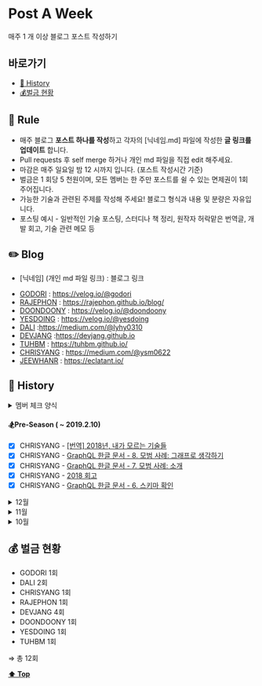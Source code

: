 # Post A Week

매주 1 개 이상 블로그 포스트 작성하기

## 바로가기
- [📘 History](#-history)
- [💰벌금 현황](#-벌금-현황)

## 📌 Rule

- 매주 블로그 **포스트 하나를 작성**하고 각자의 [닉네임.md] 파일에 작성한 **글 링크를 업데이트** 합니다. 
- Pull requests 후 self merge 하거나 개인 md 파일을 직접 edit 해주세요.
- 마감은 매주 일요일 밤 12 시까지 입니다. (포스트 작성시간 기준)
- 벌금은 1 회당 5 천원이며, 모든 멤버는 한 주만 포스트를 쉴 수 있는 면제권이 1회 주어집니다.
- 가능한 기술과 관련된 주제를 작성해 주세요! 블로그 형식과 내용 및 분량은 자유입니다.
- 포스팅 예시 - 일반적인 기술 포스팅, 스터디나 책 정리, 원작자 허락맡은 번역글, 개발 회고, 기술 관련 메모 등

## ✏️ Blog
 * [닉네임] (개인 md 파일 링크) : 블로그 링크
- [GODORI](https://post-a-week.github.io/blog/GODORI) : https://velog.io/@godori
- [RAJEPHON](https://post-a-week.github.io/blog/RAJEPHON) : https://rajephon.github.io/blog/
- [DOONDOONY](https://post-a-week.github.io/blog/DOONDOONY) : https://velog.io/@doondoony
- [YESDOING](https://post-a-week.github.io/blog/YESDOING) : https://velog.io/@yesdoing
- [DALI](https://post-a-week.github.io/blog/DALI) :https://medium.com/@lyhy0310
- [DEVJANG](https://post-a-week.github.io/blog/DEVJANG) :https://devjang.github.io
- [TUHBM](https://post-a-week.github.io/blog/TUHBM) : https://tuhbm.github.io/
- [CHRISYANG](https://post-a-week.github.io/blog/CHRISYANG) : https://medium.com/@ysm0622
- [JEEWHANR](https://github.com/post-a-week/blog/blob/master/JEEWHANR.md) : https://eclatant.io/

## 📘 History

<details>
<summary>멤버 체크 양식 </summary>

- [ ] RAJEPHON
- [ ] GODORI
- [ ] YESDOING 
- [ ] DALI
- [ ] DOONDOONY
- [ ] DEVJANG
- [ ] TUHBM
- [ ] CHRISYANG
- [ ] JEEWHANR

</details>

#### 🏂Pre-Season ( ~ 2019.2.10)
- [X] CHRISYANG - [[번역] 2018년, 내가 모르는 기술들](https://velog.io/@chris/%EB%B2%88%EC%97%AD-2018%EB%85%84-%EB%82%B4%EA%B0%80-%EB%AA%A8%EB%A5%B4%EB%8A%94-%EA%B8%B0%EC%88%A0%EB%93%A4-rnjr3h8mgj)
- [X] CHRISYANG - [GraphQL 한글 문서 - 8. 모범 사례: 그래프로 생각하기](https://medium.com/@ysm0622/graphql-%ED%95%9C%EA%B8%80-%EB%AC%B8%EC%84%9C-8-%EB%AA%A8%EB%B2%94-%EC%82%AC%EB%A1%80-%EA%B7%B8%EB%9E%98%ED%94%84%EB%A1%9C-%EC%83%9D%EA%B0%81%ED%95%98%EA%B8%B0-d8cfacd9567f)
- [X] CHRISYANG - [GraphQL 한글 문서 - 7. 모범 사례: 소개](https://medium.com/@ysm0622/graphql-%ED%95%9C%EA%B8%80-%EB%AC%B8%EC%84%9C-7-%EB%AA%A8%EB%B2%94-%EC%82%AC%EB%A1%80-%EC%86%8C%EA%B0%9C-7d318f0cd196)
- [X] CHRISYANG - [2018 회고](https://medium.com/@ysm0622/2018-%ED%9A%8C%EA%B3%A0-a8518944eda8)
- [X] CHRISYANG - [GraphQL 한글 문서 - 6. 스키마 확인](https://medium.com/@ysm0622/graphql-%ED%95%9C%EA%B8%80-%EB%AC%B8%EC%84%9C-6-%EC%8A%A4%ED%82%A4%EB%A7%88-%ED%99%95%EC%9D%B8-91b4684ffd3d)

<details>
<summary> 12월 </summary>

#### 12 월 2 주
- [X] RAJEPHON ([Akka 공부하기 - 01.3 Props와 and IActorRef](https://rajephon.github.io/blog/2018/12/14/akka-03/))
- [X] GODORI ([JavaScript 엔진 톺아보기(2)](https://velog.io/@godori/JavaScript-%EC%97%94%EC%A7%84-%ED%86%BA%EC%95%84%EB%B3%B4%EA%B8%B0-2-pujpqum2ji))
- [ ] YESDOING - 벌금
- [X] DALI - [리액트_개발환경_갖추기.1](https://medium.com/@lyhy0310/react-dev-setting-v-1-fc0f7882ecd4)
- [X] DOONDOONY ([🚀 Pipenv 로 파이썬 가상환경 설정](https://velog.io/@doondoony/pipenv-101))
- [ ] DEVJANG - 벌금
- [ ] TUHBM - 벌금
- [X] CHRISYANG [GraphQL 한글 문서 — 5. 실행](https://medium.com/@ysm0622/graphql-%ED%95%9C%EA%B8%80-%EB%AC%B8%EC%84%9C-5-%EC%8B%A4%ED%96%89-81891be0770d)
- [X] JEEWHANR [Async](https://eclatant.io/2018/12/10/2018-12-10-Async/)

#### 12 월 1 주
- [X] RAJEPHON ([Akka 공부하기 - 01.2 메세지 정의 및 핸들링](https://rajephon.github.io/blog/2018/12/08/akka-02/))
- [X] GODORI ([Unity 쉐이더 튜토리얼](https://velog.io/@godori/2018-12-09-2312-%EC%9E%91%EC%84%B1%EB%90%A8-zvjph00nd7))
- [X] YESDOING ([Hello Coding 그림으로 개념을 이해하는 알고리즘 - 1장 요약](https://velog.io/@yesdoing/Hello-Coding-%EA%B7%B8%EB%A6%BC%EC%9C%BC%EB%A1%9C-%EA%B0%9C%EB%85%90%EC%9D%84-%EC%9D%B4%ED%95%B4%ED%95%98%EB%8A%94-%EC%95%8C%EA%B3%A0%EB%A6%AC%EC%A6%98-1%EC%9E%A5-%EC%9A%94%EC%95%BD))
- [X] DALI [WebComponents1.1](https://medium.com/@lyhy0310/web-components-01-78d769063ada)
- [ ] DOONDOONY - 벌금
- [ ] DEVJANG - 벌금
- [X] TUHBM [번역 - OOCSS, BEM, SMACSS를 사용하여 CSS 구조를 효과적으로 구성하는 방법](https://tuhbm.github.io/2018/12/09/cssArchitecture/)
- [X] CHRISYANG [GraphQL 한글 문서 — 4. 검증](https://medium.com/@ysm0622/graphql-%ED%95%9C%EA%B8%80-%EB%AC%B8%EC%84%9C-4-%EA%B2%80%EC%A6%9D-eaee6ae75f72)
- [X] JEEWHANR [Cookie || Web Storage](https://eclatant.io/2018/12/09/2018-12-09-Cookie-Web-Storage/)

</details>

<details>
<summary> 11월 </summary>

#### 11 월 5 주
- [X] RAJEPHON ([Akka 공부하기 - 01.액터(Actors)와 액터시스템(ActorSystem)](https://rajephon.github.io/blog/2018/12/02/akka-01/))
- [X] GODORI ([Fixing Vulnerability in My Package](https://velog.io/@godori/Today-I-Learned-2-kdjp6i252z))
- [x] YESDOING ([TypeScript Basic Summary](https://velog.io/@yesdoing/TypeScript-Basic-Summary))
- [X] DALI [함수형_프로그래밍_1.1](https://medium.com/@lyhy0310/%ED%95%A8%EC%88%98%ED%98%95-%ED%94%84%EB%A1%9C%EA%B7%B8%EB%9E%98%EB%B0%8D-01-01-b078d858eac5)
- [X] DOONDOONY [📦 JavaScript Module System](https://velog.io/@doondoony/JavaScript-Module-System)
- [X] DEVJANG [(번역) 멋진 ES6 - var, let 그리고 const를 깊이 살펴보다](https://devjang.github.io/2018/11/25/2018-11-25-var-let-and-const)
- [X] TUHBM [번역 - 자바스크립트 분해(destructuring)](https://tuhbm.github.io/2018/12/01/javascriptDestructuring/)
- [X] CHRISYANG [GraphQL 한글 문서 — 3. 스키마 & 타입](https://medium.com/@ysm0622/graphql-%ED%95%9C%EA%B8%80-%EB%AC%B8%EC%84%9C-3-%EC%8A%A4%ED%82%A4%EB%A7%88-%ED%83%80%EC%9E%85-28b2da42eec0)
- [X] JEEWHANR [이번 주에 접했던 것들 #3 : 18-12-02](https://eclatant.io/2018/12/02/2018-12-02-WeeklyHistory/)


#### 11 월 4 주
- [X] RAJEPHON ([Akka 공부하기 - 00.액터 모델이란?](https://rajephon.github.io/blog/2018/11/25/akka-00/))
- [X] GODORI ([JavaScript 엔진 톺아보기(1)](https://velog.io/@godori/JavaScript-%EC%97%94%EC%A7%84-%ED%86%BA%EC%95%84%EB%B3%B4%EA%B8%B0-mdjowmjlcb))
- [x] YESDOING ([JSONP란?](https://velog.io/@yesdoing/JSONP%EB%9E%80-jujowt4jy7))
- [X] DALI  ([This_JS개념정리](https://medium.com/@lyhy0310/js-%EA%B0%9C%EB%85%90-%EC%A0%95%EB%A6%AC%ED%95%98%EA%B8%B0-01-this-%ED%8E%B8-9b05663a5aff))
- [X] DOONDOONY ([🍺 오픈소스에 커밋 with homebrew-cask](https://velog.io/@doondoony/how-to-commit-to-an-open-source-project-with-homebrew-cask))
- [ ] DEVJANG - 벌금
- [X] TUHBM ([번역 - 비동기 자바스크립트의 간단한 참고서 3편](https://tuhbm.github.io/2018/11/24/async03/))
- [X] CHRISYANG ([GraphQL 한글 문서 — 1. GraphQL 소개](https://medium.com/@ysm0622/graphql-%ED%95%9C%EA%B8%80-%EB%AC%B8%EC%84%9C-1-graphql-%EC%86%8C%EA%B0%9C-5f4f38c267b1)) ([GraphQL 한글 문서 — 2. 쿼리 & 뮤테이션](https://medium.com/@ysm0622/graphql-%ED%95%9C%EA%B8%80-%EB%AC%B8%EC%84%9C-2-%EC%BF%BC%EB%A6%AC-%EB%AE%A4%ED%85%8C%EC%9D%B4%EC%85%98-e152f29902e7))
- [X] JEEWHANR ([이번 주에 접했던 것들 #2 : 18-11-25](https://eclatant.io/2018/11/25/2018-11-25-WeeklyHistory/))

#### 11 월 3 주
- [ ] RAJEPHON - 벌금
- [X] GODORI ([Notion 1년간의 사용기](https://velog.io/@godori/Notion-1%EB%85%84%EA%B0%84%EC%9D%98-%EC%82%AC%EC%9A%A9%EA%B8%B0-x7jon062yu))
- [X] YESDOING ([My Weekly Keywords #1](https://velog.io/@yesdoing/My-Weekly-Keywords-1))
- [ ] DALI - 벌금
- [X] DOONDOONY ([👨‍💻 [후기] 원티드와 함께하는 개발자 커리어 터치](https://velog.io/@doondoony/%ED%9B%84%EA%B8%B0-%EC%9B%90%ED%8B%B0%EB%93%9C%EC%99%80-%ED%95%A8%EA%BB%98%ED%95%98%EB%8A%94-%EA%B0%9C%EB%B0%9C%EC%9E%90-%EC%BB%A4%EB%A6%AC%EC%96%B4-%ED%84%B0%EC%B9%98))
- [ ] DEVJANG - 벌금
- [X] TUHBM ([번역 - 비동기 자바스크립트의 간단한 참고서 2편](https://tuhbm.github.io/2018/11/14/async02/))
- [ ] CHRISYANG - 벌금
- [X] JEEWHANR ([이번 주에 접했던 것들 #1 : 18-11-18](https://eclatant.io/2018/11/18/2018-11-18-WeeklyHistory/))

#### 11 월 2 주
- [X] RAJEPHON ([OpenWrt 패키지 빌드 환경 세팅하기](https://rajephon.github.io/blog/2018/11/09/build-openwrt-00/))
- [ ] GODORI - 벌금
- [x] YESDOING ([JavaScript Testing Tool - Jest](https://velog.io/@yesdoing/JavaScript-Testing-Tool-Jest-opjocpva77))
- [ ] DALI - 벌금
- [ ] DOONDOONY - 1회 면제 사용
- [X] DEVJANG ([신입 프론트엔드 개발자들의 구직을 위한 소소한 팁](https://devjang.github.io/2018/11/11/2018-11-11-new-fed-begginer-tip))
- [x] TUHBM ([번역 - 비동기 자바스크립트의 간단한 참고서 1편](https://tuhbm.github.io/2018/11/05/async01/))
- [x] CHRISYANG ([💻 유용한 생산성 툴 몇가지 소개](https://medium.com/@ysm0622/%EC%9C%A0%EC%9A%A9%ED%95%9C-%EC%83%9D%EC%82%B0%EC%84%B1-%ED%88%B4-%EB%AA%87%EA%B0%80%EC%A7%80-%EC%86%8C%EA%B0%9C-a5cda7f18c8b))
- [x] JEEWHANR ([이번 주에 접했던 것들 #0 : 18-11-11](https://eclatant.io/2018/11/11/2018-11-11-WeeklyHistory/))

#### 11 월 1 주

- [ ] RAJEPHON - 1회 면제 사용
- [ ] GODORI - 1회 면제 사용
- [x] YESDOING ([Iterator & Generator](https://velog.io/@yesdoing/Iterator-Generator))
- [x] DALI ([ES6_Symbol](https://medium.com/@lyhy0310/js-keywords-01-symbol-d4de06823491))
- [x] DOONDOONY ([💻 OH-MY-MACBOOK - 1](https://velog.io/@doondoony/-OH-MY-MACBOOK))

</details>

<details>
<summary> 10월 </summary>

#### 10 월 4 주

- [x] RAJEPHON ([Unity - 선 샤프트(Sun shafts) / 볼류메트릭 라이팅(Volumetric Lighting) 효과 이용하기](https://rajephon.github.io/blog/2018/10/28/unity-using-sun-shafts/))
- [x] GODORI ([Today I Learned #1](https://velog.io/@godori/2018-10-28-1910-%EC%9E%91%EC%84%B1%EB%90%A8-4vjnspso2e))
- [x] YESDOING ([꼬리 물기 최적화(Tail Call Optimization)란?](https://velog.io/@yesdoing/%EA%BC%AC%EB%A6%AC-%EB%AC%BC%EA%B8%B0-%EC%B5%9C%EC%A0%81%ED%99%94Tail-Call-Optimization%EB%9E%80-2yjnslo7sr))
- [x] DALI ([VueSoundCloud - 03](https://medium.com/@lyhy0310/soundcloud-copy%ED%95%98%EB%A9%B0-vue-%EC%9D%B5%ED%9E%88%EA%B8%B0-03-b06636b5c3a4))
- [x] DOONDOONY ([📦 JavaScript Object](https://velog.io/@doondoony/JavaScript-Object))

#### 10 월 3 주

- [x] RAJEPHON ([Amazon Linux AMI에서 midi를 mp3, ogg로 변환하기](https://rajephon.github.io/blog/2018/10/19/convert-midi-to-mp3-ogg-on-aws-linux/))
- [x] GODORI ([JavaScript 프로그램 성능 향상](https://velog.io/@godori/JavaScript-%ED%94%84%EB%A1%9C%EA%B7%B8%EB%9E%A8-%EC%84%B1%EB%8A%A5-%ED%96%A5%EC%83%81))
- [x] YESDOING ([BEM( Block, Element, Modifier) Quick start](https://velog.io/@yesdoing/BEM-Block-Element-Modifier-Quick-start))
- [x] DOONDOONY ([🌍HTTP/2와 Webpack](https://velog.io/@doondoony/HTTP2-and-Webpack))
- [x] DALI ([VueSoundCloud - 02](https://medium.com/@lyhy0310/soundcloud-copy%ED%95%98%EB%A9%B0-vue-%EC%9D%B5%ED%9E%88%EA%B8%B0-02-90635c8805e1))

#### 10 월 2 주

- [x] YESDOING ([이벤트 위임(Event Delegation)의 구현](https://velog.io/@yesdoing/%EC%9D%B4%EB%B2%A4%ED%8A%B8-%EC%9C%84%EC%9E%84Event-Delegation%EC%9D%98-%EA%B5%AC%ED%98%84))
- [x] RAJEPHON ([프로그래머스 문제풀이 고득점 Kit 해시 - 베스트앨범](https://rajephon.github.io/blog/2018/10/14/programmers-solution-hash-best-album/))
- [x] DOONDOONY ([Python Decorator💅 - 1](https://velog.io/@doondoony/Python-Decorator-101))
- [x] GODORI ([프라미스(Promise)](https://velog.io/@godori/%ED%94%84%EB%9D%BC%EB%AF%B8%EC%8A%A4Promise-erjn8zr7nk))
- [x] DALI ([VueSoundCloud - 01](https://medium.com/@lyhy0310/vue-soundcloud-copy%ED%95%98%EB%A9%B0-vue-%EC%9D%B5%ED%9E%88%EA%B8%B0-01-2cb790513e56))

#### 10 월 1 주 (선 참여)

- [x] GODORI ([ES6(2015) 주요 내용 정리](https://velog.io/@godori/ES6-%EC%A0%95%EB%A6%AC-vpjmrh6hhe))
- [x] RAJEPHON ([아마존 SES 세팅부터 Node.js 활용 메일 전송까지](https://rajephon.github.io/blog/2018/10/06/Amazon-SES-Setup-00/))
- [x] DOONDOONY ([[Serverless Framework] serverless.yml 설정 정보 숨기기](https://velog.io/@doondoony/Serverless-Framework-serverless.yml-%EC%84%A4%EC%A0%95-%EC%A0%95%EB%B3%B4-%EC%88%A8%EA%B8%B0%EA%B8%B0-2hjmsx7nal))

</details>

## 💰 벌금 현황
- GODORI 1회
- DALI 2회
- CHRISYANG 1회
- RAJEPHON 1회
- DEVJANG 4회
- DOONDOONY 1회
- YESDOING 1회
- TUHBM 1회

⇒ 총 12회

**[⬆ Top](#바로가기)**

